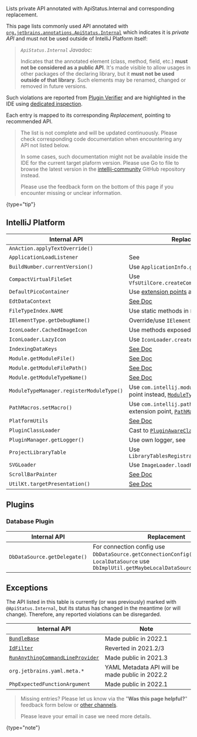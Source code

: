 [//]: # (title: Internal API Migration)

<!-- Copyright 2000-2022 JetBrains s.r.o. and other contributors. Use of this source code is governed by the Apache 2.0 license that can be found in the LICENSE file. -->

<excerpt>Lists private API annotated with ApiStatus.Internal and corresponding replacement.</excerpt>

This page lists commonly used API annotated with [`org.jetbrains.annotations.ApiStatus.Internal`](https://github.com/JetBrains/java-annotations/blob/master/common/src/main/java/org/jetbrains/annotations/ApiStatus.java) which indicates it is _private API_ and must not be used outside of IntelliJ Platform itself:

> _`ApiStatus.Internal` Javadoc:_
>
> Indicates that the annotated element (class, method, field, etc.) **must not be considered as a public API**. It's made visible to allow
> usages in other packages of the declaring library, but it **must not be used outside of that library**. Such elements
> may be renamed, changed or removed in future versions.

Such violations are reported from [Plugin Verifier](api_changes_list.md#plugin-verifier) and are highlighted in the IDE using [dedicated inspection](api_changes_list.md#ide-support).

Each entry is mapped to its corresponding _Replacement_, pointing to recommended API.

> The list is not complete and will be updated continuously. Please check corresponding code documentation when encountering any API not listed below.
>
> In some cases, such documentation might not be available inside the IDE for the current target plaform version. Please use <control>Go to file</control> to browse the latest version in the [intellij-community](https://github.com/jetbrains/intellij-community) GitHub repository instead.
>
> Please use the feedback form on the bottom of this page if you encounter missing or unclear information.
>
{type="tip"}

## IntelliJ Platform

| Internal API                             | Replacement                                                                                                                                                                     |
|------------------------------------------|---------------------------------------------------------------------------------------------------------------------------------------------------------------------------------|
| `AnAction.applyTextOverride()`           | [](basic_action_system.md#setting-the-override-text-element)                                                                                                                    |
| `ApplicationLoadListener`                | See [](plugin_components.md#application-startup)                                                                                                                                |
| `BuildNumber.currentVersion()`           | Use `ApplicationInfo.getBuild()`                                                                                                                                                |
| `CompactVirtualFileSet`                  | Use `VfsUtilCore.createCompactVirtualFileSet()`                                                                                                                                 |
| `DefaultPicoContainer`                   | Use [extension points](plugin_extensions.md) and [services](plugin_services.md)                                                                                                 |
| `EdtDataContext`                         | [See Doc](upsource:///platform/platform-impl/src/com/intellij/openapi/actionSystem/impl/EdtDataContext.java)                                                                    |
| `FileTypeIndex.NAME`                     | Use static methods in `FileTypeIndex` directly                                                                                                                                  |
| `IElementType.getDebugName()`            | Override/use `IElementType.toString()`                                                                                                                                          |
| `IconLoader.CachedImageIcon`             | Use methods exposed in `IconLoader`                                                                                                                                             |
| `IconLoader.LazyIcon`                    | Use `IconLoader.createLazy()`                                                                                                                                                   |
| `IndexingDataKeys`                       | [See Doc](upsource:///platform/core-impl/src/com/intellij/util/indexing/IndexingDataKeys.java)                                                                                  |
| `Module.getModuleFile()`                 | [See Doc](upsource:///platform/core-api/src/com/intellij/openapi/module/Module.java)                                                                                            |
| `Module.getModuleFilePath()`             | [See Doc](upsource:///platform/core-api/src/com/intellij/openapi/module/Module.java)                                                                                            |
| `Module.getModuleTypeName()`             | [See Doc](upsource:///platform/core-api/src/com/intellij/openapi/module/Module.java)                                                                                            |
| `ModuleTypeManager.registerModuleType()` | Use `com.intellij.moduleType` extension point instead, [`ModuleType`](upsource:///platform/lang-core/src/com/intellij/openapi/module/ModuleType.java)                           |
| `PathMacros.setMacro()`                  | Use `com.intellij.pathMacroContributor` extension point, [`PathMacroContributor`](upsource:///platform/core-api/src/com/intellij/openapi/application/PathMacroContributor.java) |
| `PlatformUtils`                          | [See Doc](upsource:///platform/core-api/src/com/intellij/util/PlatformUtils.java)                                                                                               |
| `PluginClassLoader`                      | Cast to [`PluginAwareClassLoader`](upsource:///platform/extensions/src/com/intellij/ide/plugins/cl/PluginAwareClassLoader.java)                                                 |
| `PluginManager.getLogger()`              | Use own logger, see [](ide_infrastructure.md#logging)                                                                                                                           |
| `ProjectLibraryTable`                    | Use `LibraryTablesRegistrar.getLibraryTable()`                                                                                                                                  |
| `SVGLoader`                              | Use `ImageLoader.loadFromResource()`                                                                                                                                            |
| `ScrollBarPainter`                       | [See Doc](upsource:///platform/platform-api/src/com/intellij/ui/components/ScrollBarPainter.java)                                                                               |
| `UtilKt.targetPresentation()`            | [See Doc](upsource:///platform/lang-impl/src/com/intellij/codeInsight/navigation/util.kt)                                                                                       |

## Plugins

### Database Plugin

| Internal API                 | Replacement                                                                                                                                   |
|------------------------------|-----------------------------------------------------------------------------------------------------------------------------------------------|
| `DbDataSource.getDelegate()` | For connection config use `DbDataSource.getConnectionConfig()`, for `LocalDataSource` use `DbImplUtil.getMaybeLocalDataSource(DasDataSource)` |


## Exceptions

The API listed in this table is currently (or was previously) marked with `@ApiStatus.Internal`, but its status has changed in the meantime (or will change).
Therefore, any reported violations can be disregarded.

| Internal API                                                                                                                                           | Note                                            |
|--------------------------------------------------------------------------------------------------------------------------------------------------------|-------------------------------------------------|
| [`BundleBase`](upsource:///platform/util/src/com/intellij/BundleBase.java)                                                                             | Made public in 2022.1                           |
| [`IdFilter`](upsource:///platform/indexing-api/src/com/intellij/util/indexing/IdFilter.java)                                                           | Reverted in 2021.2/3                            |
| [`RunAnythingCommandLineProvider`](upsource:///platform/lang-impl/src/com/intellij/ide/actions/runAnything/activity/RunAnythingCommandLineProvider.kt) | Made public in 2021.3                           |
| `org.jetbrains.yaml.meta.*`                                                                                                                            | YAML Metadata API will be made public in 2022.2 |
| `PhpExpectedFunctionArgument`                                                                                                                          | Made public in 2022.1                           |

> Missing entries? Please let us know via the "**Was this page helpful?**" feedback form below or [other channels](getting_help.md#problems-with-the-guide).
>
> Please leave your email in case we need more details.
>
{type="note"}
